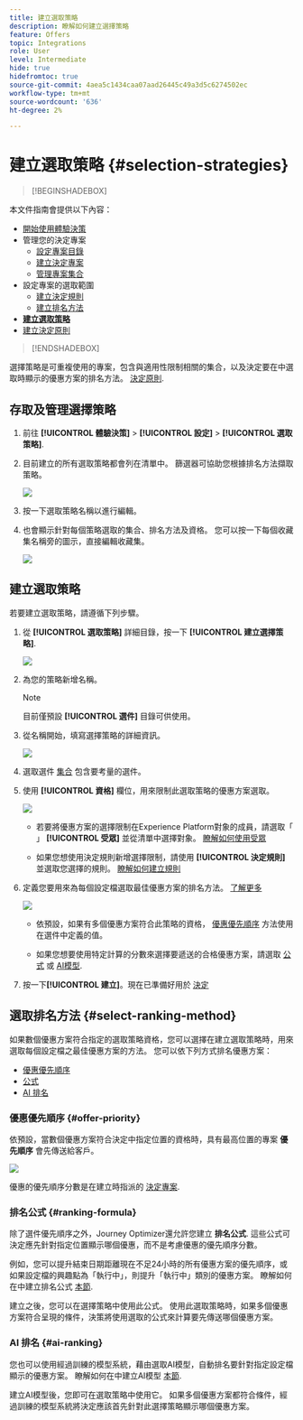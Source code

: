 ```yaml
---
title: 建立選取策略
description: 瞭解如何建立選擇策略
feature: Offers
topic: Integrations
role: User
level: Intermediate
hide: true
hidefromtoc: true
source-git-commit: 4aea5c1434caa07aad26445c49a3d5c6274502ec
workflow-type: tm+mt
source-wordcount: '636'
ht-degree: 2%

---
```


# 建立選取策略 {#selection-strategies}

>[!BEGINSHADEBOX]

本文件指南會提供以下內容：

* [開始使用體驗決策](gs-experience-decisioning.md)
* 管理您的決定專案
   * [設定專案目錄](catalogs.md)
   * [建立決定專案](items.md)
   * [管理專案集合](collections.md)
* 設定專案的選取範圍
   * [建立決定規則](rules.md)
   * [建立排名方法](ranking.md)
* **[建立選取策略](selection-strategies.md)**
* [建立決定原則](create-decision.md)

>[!ENDSHADEBOX]

選擇策略是可重複使用的專案，包含與適用性限制相關的集合，以及決定要在中選取時顯示的優惠方案的排名方法。 [決定原則](create-decision.md).

## 存取及管理選擇策略

1. 前往 **[!UICONTROL 體驗決策]** > **[!UICONTROL 設定]** > **[!UICONTROL 選取策略]**.

1. 目前建立的所有選取策略都會列在清單中。 篩選器可協助您根據排名方法擷取策略。

   ![](assets/strategy-list-filters.png)

1. 按一下選取策略名稱以進行編輯。

1. 也會顯示針對每個策略選取的集合、排名方法及資格。 您可以按一下每個收藏集名稱旁的圖示，直接編輯收藏集。

   ![](assets/strategy-list-edit-collection.png)

## 建立選取策略

若要建立選取策略，請遵循下列步驟。

1. 從 **[!UICONTROL 選取策略]** 詳細目錄，按一下 **[!UICONTROL 建立選擇策略]**.

   ![](assets/strategy-create-button.png)

1. 為您的策略新增名稱。

   >[!NOTE]
   >
   >目前僅預設 **[!UICONTROL 選件]** 目錄可供使用。

1. 從名稱開始，填寫選擇策略的詳細資訊。

   ![](assets/strategy-create-screen.png)

1. 選取選件 [集合](collections.md) 包含要考量的選件。

1. 使用 **[!UICONTROL 資格]** 欄位，用來限制此選取策略的優惠方案選取。

   ![](assets/strategy-create-eligibility.png)

   * 若要將優惠方案的選擇限制在Experience Platform對象的成員，請選取「 」 **[!UICONTROL 受眾]** 並從清單中選擇對象。 [瞭解如何使用受眾](../audience/about-audiences.md)

   * 如果您想使用決定規則新增選擇限制，請使用 **[!UICONTROL 決定規則]** 並選取您選擇的規則。 [瞭解如何建立規則](rules.md)

1. 定義您要用來為每個設定檔選取最佳優惠方案的排名方法。 [了解更多](#select-ranking-method)

   ![](assets/strategy-create-ranking.png)

   * 依預設，如果有多個優惠方案符合此策略的資格， [優惠優先順序](#offer-priority) 方法使用在選件中定義的值。

   * 如果您想要使用特定計算的分數來選擇要遞送的合格優惠方案，請選取 [公式](#ranking-formula) 或 [AI模型](#ai-ranking).

1. 按一下&#x200B;**[!UICONTROL 建立]**。現在已準備好用於 [決定](create-decision.md)

## 選取排名方法 {#select-ranking-method}

如果數個優惠方案符合指定的選取策略資格，您可以選擇在建立選取策略時，用來選取每個設定檔之最佳優惠方案的方法。 您可以依下列方式排名優惠方案：

* [優惠優先順序](#offer-priority)
* [公式](#ranking-formula)
* [AI 排名](#ai-ranking)

### 優惠優先順序 {#offer-priority}

依預設，當數個優惠方案符合決定中指定位置的資格時，具有最高位置的專案 **優先順序** 會先傳送給客戶。

![](assets/item-priority.png)

優惠的優先順序分數是在建立時指派的 [決定專案](items.md).

### 排名公式 {#ranking-formula}

除了選件優先順序之外，Journey Optimizer還允許您建立 **排名公式**. 這些公式可決定應先針對指定位置顯示哪個優惠，而不是考慮優惠的優先順序分數。

例如，您可以提升結束日期距離現在不足24小時的所有優惠方案的優先順序，或如果設定檔的興趣點為「執行中」，則提升「執行中」類別的優惠方案。 瞭解如何在中建立排名公式 [本節](ranking.md).

建立之後，您可以在選擇策略中使用此公式。 使用此選取策略時，如果多個優惠方案符合呈現的條件，決策將使用選取的公式來計算要先傳送哪個優惠方案。

### AI 排名 {#ai-ranking}

您也可以使用經過訓練的模型系統，藉由選取AI模型，自動排名要針對指定設定檔顯示的優惠方案。 瞭解如何在中建立AI模型 [本節](ranking.md).

建立AI模型後，您即可在選取策略中使用它。 如果多個優惠方案都符合條件，經過訓練的模型系統將決定應該首先針對此選擇策略顯示哪個優惠方案。

